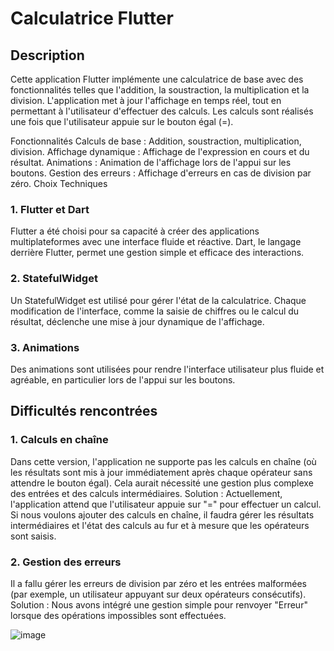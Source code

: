 # Calculatrice Flutter
## Description
Cette application Flutter implémente une calculatrice de base avec des fonctionnalités telles que l'addition, la soustraction, la multiplication et la division. L'application met à jour l'affichage en temps réel, tout en permettant à l'utilisateur d'effectuer des calculs. Les calculs sont réalisés une fois que l'utilisateur appuie sur le bouton égal (=).

Fonctionnalités
Calculs de base : Addition, soustraction, multiplication, division.
Affichage dynamique : Affichage de l'expression en cours et du résultat.
Animations : Animation de l'affichage lors de l'appui sur les boutons.
Gestion des erreurs : Affichage d'erreurs en cas de division par zéro.
Choix Techniques
### 1. Flutter et Dart
Flutter a été choisi pour sa capacité à créer des applications multiplateformes avec une interface fluide et réactive. Dart, le langage derrière Flutter, permet une gestion simple et efficace des interactions.
### 2. StatefulWidget
Un StatefulWidget est utilisé pour gérer l'état de la calculatrice. Chaque modification de l'interface, comme la saisie de chiffres ou le calcul du résultat, déclenche une mise à jour dynamique de l'affichage.
### 3. Animations
Des animations sont utilisées pour rendre l'interface utilisateur plus fluide et agréable, en particulier lors de l'appui sur les boutons.
## Difficultés rencontrées
### 1. Calculs en chaîne
Dans cette version, l'application ne supporte pas les calculs en chaîne (où les résultats sont mis à jour immédiatement après chaque opérateur sans attendre le bouton égal). Cela aurait nécessité une gestion plus complexe des entrées et des calculs intermédiaires.
Solution : Actuellement, l'application attend que l'utilisateur appuie sur "=" pour effectuer un calcul. Si nous voulons ajouter des calculs en chaîne, il faudra gérer les résultats intermédiaires et l'état des calculs au fur et à mesure que les opérateurs sont saisis.
### 2. Gestion des erreurs
Il a fallu gérer les erreurs de division par zéro et les entrées malformées (par exemple, un utilisateur appuyant sur deux opérateurs consécutifs).
Solution : Nous avons intégré une gestion simple pour renvoyer "Erreur" lorsque des opérations impossibles sont effectuées.

![image](https://github.com/user-attachments/assets/96b83779-3c5f-46ca-8f3b-3d4a9fb33f46)
